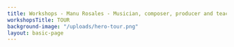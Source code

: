 ```yaml
---
title: Workshops - Manu Rosales - Musician, composer, producer and teacher
workshopsTitle: TOUR
background-image: "/uploads/hero-tour.png"
layout: basic-page
---
```


<section id="musica-section">
  <style>
  </style>
</section>
